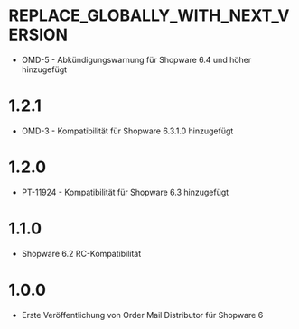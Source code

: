 # REPLACE_GLOBALLY_WITH_NEXT_VERSION
- OMD-5 - Abkündigungswarnung für Shopware 6.4 und höher hinzugefügt 

# 1.2.1
- OMD-3 - Kompatibilität für Shopware 6.3.1.0 hinzugefügt

# 1.2.0
- PT-11924 - Kompatibilität für Shopware 6.3 hinzugefügt

# 1.1.0
- Shopware 6.2 RC-Kompatibilität

# 1.0.0
- Erste Veröffentlichung von Order Mail Distributor für Shopware 6

